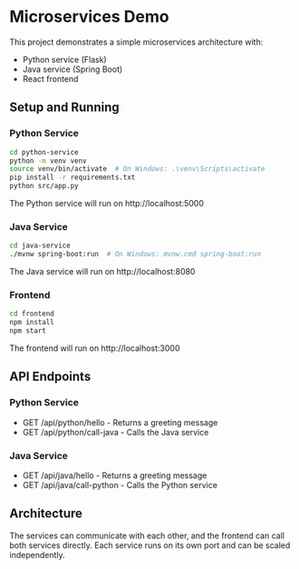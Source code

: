 # Microservices Demo

This project demonstrates a simple microservices architecture with:
- Python service (Flask)
- Java service (Spring Boot)
- React frontend

## Setup and Running

### Python Service
```bash
cd python-service
python -m venv venv
source venv/bin/activate  # On Windows: .\venv\Scripts\activate
pip install -r requirements.txt
python src/app.py
```
The Python service will run on http://localhost:5000

### Java Service
```bash
cd java-service
./mvnw spring-boot:run  # On Windows: mvnw.cmd spring-boot:run
```
The Java service will run on http://localhost:8080

### Frontend
```bash
cd frontend
npm install
npm start
```
The frontend will run on http://localhost:3000

## API Endpoints

### Python Service
- GET /api/python/hello - Returns a greeting message
- GET /api/python/call-java - Calls the Java service

### Java Service
- GET /api/java/hello - Returns a greeting message
- GET /api/java/call-python - Calls the Python service

## Architecture
The services can communicate with each other, and the frontend can call both services directly. Each service runs on its own port and can be scaled independently.
